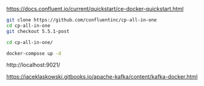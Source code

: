 

https://docs.confluent.io/current/quickstart/ce-docker-quickstart.html


```bash
git clone https://github.com/confluentinc/cp-all-in-one
cd cp-all-in-one
git checkout 5.5.1-post

cd cp-all-in-one/

docker-compose up -d

```

http://localhost:9021/



https://jaceklaskowski.gitbooks.io/apache-kafka/content/kafka-docker.html